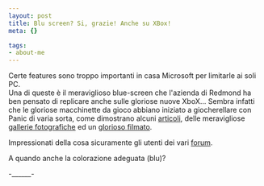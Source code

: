 ```yaml
--- 
layout: post
title: Blu screen? Si, grazie! Anche su XBox!
meta: {}

tags: 
- about-me
---
```

Certe features sono troppo importanti in casa Microsoft per limitarle ai soli PC.  
Una di queste è il meraviglioso blue-screen che l'azienda di Redmond ha ben pensato  di replicare anche sulle gloriose nuove XboX... 
Sembra infatti che le gloriose macchinette da gioco abbiano iniziato a giocherellare con Panic di varia sorta, come dimostrano alcuni [articoli](http://www.xbox-scene.com/xbox1data/sep/EEFkZkkkyEHasmrPqu.php), delle meravigliose [gallerie fotografiche](http://www.flickr.com/photos/80491849@N00/) ed un [glorioso filmato](http://x900.putfile.com/videos/3260052289.mpg).  

Impressionati della cosa sicuramente gli utenti dei vari [forum](http://forum.teamxbox.com/showthread.php?t=391764).  

A quando anche la colorazione adeguata (blu)?

-______-



 
